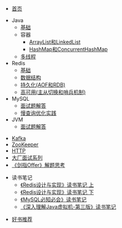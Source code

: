 - [首页](README.md)
* Java
  - [基础](docs/JavaBasic.md)
  * 容器
  	- [ArrayList和LinkedList](docs/ArrayList.md)
  	- [HashMap和ConcurrentHashMap](docs/HashMap.md)
  - [多线程](docs/JavaMultiThread.md)
* Redis
  - [基础](docs/RedisBasic.md)
  - [数据结构](docs/RedisDataStruct.md)
  - [持久化(AOF和RDB)](docs/RedisStore.md)
  - [高可用(主从切换和哨兵机制)](docs/RedisUserful.md)
* MySQL
  - [面试题解答](docs/MySQLNote.md)
  - [慢查询优化实践](docs/MySQLWork.md)
* JVM
  - [面试题解答](docs/JavaJVM.md)
- [Kafka](docs/Kafka.md)
- [ZooKeeper](docs/ZooKeeper.md)
- [HTTP](docs/HTTP.md)
- [大厂面试系列](docs/BATInterview.md)
- [《剑指Offer》解题思考](docs/CodingInterviews.md)
* 读书笔记
  - [《Redis设计与实现》读书笔记 上](docs/RedisBook1.md)
  - [《Redis设计与实现》读书笔记 下](docs/RedisBook2.md)
  - [《MySQL必知必会》读书笔记](docs/MySQLBook1.md)
  - [《深入理解Java虚拟机-第三版》读书笔记](docs/JVMBook.md)
- [好书推荐](docs/bookRecommend.md)
